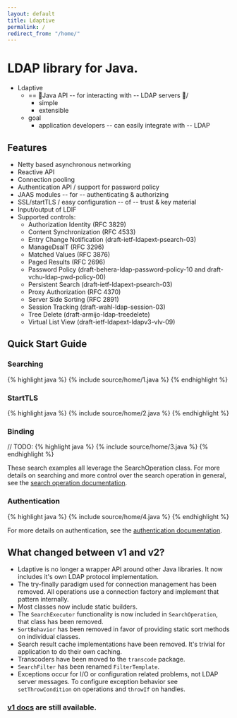 ```yaml
---
layout: default
title: Ldaptive
permalink: /
redirect_from: "/home/"
---
```


# LDAP library for Java.
* Ldaptive
  * == 👀Java API -- for interacting with -- LDAP servers 👀/
    * simple
    * extensible 
  * goal
    * application developers -- can easily integrate with -- LDAP 

## Features
* Netty based asynchronous networking
* Reactive API
* Connection pooling
* Authentication API / support for password policy
* JAAS modules -- for -- authenticating & authorizing
* SSL/startTLS / easy configuration -- of -- trust & key material
* Input/output of LDIF
* Supported controls:
  * Authorization Identity (RFC 3829)
  * Content Synchronization (RFC 4533)
  * Entry Change Notification (draft-ietf-ldapext-psearch-03)
  * ManageDsaIT (RFC 3296)
  * Matched Values (RFC 3876)
  * Paged Results (RFC 2696)
  * Password Policy (draft-behera-ldap-password-policy-10 and draft-vchu-ldap-pwd-policy-00)
  * Persistent Search (draft-ietf-ldapext-psearch-03)
  * Proxy Authorization (RFC 4370)
  * Server Side Sorting (RFC 2891)
  * Session Tracking (draft-wahl-ldap-session-03)
  * Tree Delete (draft-armijo-ldap-treedelete)
  * Virtual List View (draft-ietf-ldapext-ldapv3-vlv-09)

## Quick Start Guide

### Searching
{% highlight java %}
{% include source/home/1.java %}
{% endhighlight %}

### StartTLS
{% highlight java %}
{% include source/home/2.java %}
{% endhighlight %}

### Binding
// TODO:
{% highlight java %}
{% include source/home/3.java %}
{% endhighlight %}

These search examples all leverage the SearchOperation class. For more details on searching and more control over the search operation in general, see the [search operation documentation](docs/guide/operations/search.html).

### Authentication
{% highlight java %}
{% include source/home/4.java %}
{% endhighlight %}

For more details on authentication, see the [authentication documentation](docs/guide/authentication.html).

## What changed between v1 and v2?
* Ldaptive is no longer a wrapper API around other Java libraries. It now includes it's own LDAP protocol implementation.
* The try-finally paradigm used for connection management has been removed. All operations use a connection factory and implement that pattern internally.
* Most classes now include static builders.
* The `SearchExecutor` functionality is now included in `SearchOperation`, that class has been removed.
* `SortBehavior` has been removed in favor of providing static sort methods on individual classes.
* Search result cache implementations have been removed. It's trivial for application to do their own caching.
* Transcoders have been moved to the `transcode` package.
* `SearchFilter` has been renamed `FilterTemplate`.
* Exceptions occur for I/O or configuration related problems, not LDAP server messages. To configure exception behavior see `setThrowCondition` on operations and `throwIf` on handles.

### [v1 docs](v1/) are still available.

